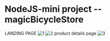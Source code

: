 # NodeJS-mini project --magicBicycleStore
LANDING PAGE
![1](https://user-images.githubusercontent.com/71214071/139016497-2c4aa24b-73f0-4bba-90d5-6e93cf0e0721.png)
![2](https://user-images.githubusercontent.com/71214071/139016644-a978c037-13ef-4083-a375-c6449bcd9181.png)
product details page
![3](https://user-images.githubusercontent.com/71214071/139016691-d5386cd7-0b84-40da-a628-e89720304730.png)



